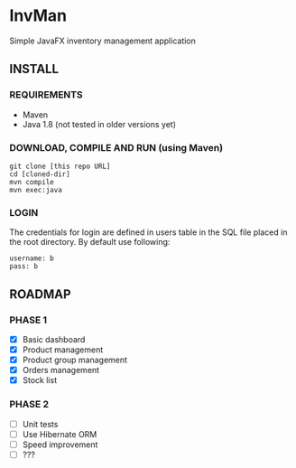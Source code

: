 # InvMan
Simple JavaFX inventory management application

## INSTALL

### REQUIREMENTS

- Maven
- Java 1.8 (not tested in older versions yet)

### DOWNLOAD, COMPILE AND RUN (using Maven)

```
git clone [this repo URL]
cd [cloned-dir]
mvn compile
mvn exec:java
```
### LOGIN

The credentials for login are defined in users table in the SQL file placed in the root directory.
By default use following:

```
username: b
pass: b
```
## ROADMAP

### PHASE 1

- [x] Basic dashboard
- [x] Product management
- [x] Product group management
- [x] Orders management
- [x] Stock list

### PHASE 2

- [ ] Unit tests
- [ ] Use Hibernate ORM
- [ ] Speed improvement
- [ ] ???
